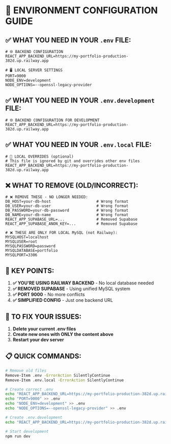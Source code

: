 # 🔧 ENVIRONMENT CONFIGURATION GUIDE

## ✅ WHAT YOU NEED IN YOUR `.env` FILE:

```env
# 🌐 BACKEND CONFIGURATION
REACT_APP_BACKEND_URL=https://my-portfolio-production-382d.up.railway.app

# 🖥️ LOCAL SERVER SETTINGS
PORT=9000
NODE_ENV=development
NODE_OPTIONS=--openssl-legacy-provider
```

## ✅ WHAT YOU NEED IN YOUR `.env.development` FILE:

```env
# 🌐 BACKEND CONFIGURATION FOR DEVELOPMENT
REACT_APP_BACKEND_URL=https://my-portfolio-production-382d.up.railway.app
```

## ✅ WHAT YOU NEED IN YOUR `.env.local` FILE:

```env
# 🔄 LOCAL OVERRIDES (optional)
# This file is ignored by git and overrides other env files
REACT_APP_BACKEND_URL=https://my-portfolio-production-382d.up.railway.app
```

## ❌ WHAT TO REMOVE (OLD/INCORRECT):

```env
# ❌ REMOVE THESE - NO LONGER NEEDED:
DB_HOST=your-db-host                    # Wrong format
DB_USER=your-db-user                    # Wrong format  
DB_PASSWORD=your-db-password            # Wrong format
DB_NAME=your-db-name                    # Wrong format
REACT_APP_SUPABASE_URL=...              # Removed Supabase
REACT_APP_SUPABASE_ANON_KEY=...         # Removed Supabase

# ❌ THESE ARE ONLY FOR LOCAL MySQL (not Railway):
MYSQLHOST=localhost
MYSQLUSER=root
MYSQLPASSWORD=password
MYSQLDATABASE=portfolio
MYSQLPORT=3306
```

## 🎯 KEY POINTS:

1. **✅ YOU'RE USING RAILWAY BACKEND** - No local database needed
2. **✅ REMOVED SUPABASE** - Using unified MySQL system
3. **✅ PORT 9000** - No more conflicts
4. **✅ SIMPLIFIED CONFIG** - Just one backend URL

## 🚀 TO FIX YOUR ISSUES:

1. **Delete your current .env files**
2. **Create new ones with ONLY the content above**
3. **Restart your dev server**

## 📋 QUICK COMMANDS:

```bash
# Remove old files
Remove-Item .env -ErrorAction SilentlyContinue
Remove-Item .env.local -ErrorAction SilentlyContinue

# Create correct .env
echo "REACT_APP_BACKEND_URL=https://my-portfolio-production-382d.up.railway.app" > .env
echo "PORT=9000" >> .env
echo "NODE_ENV=development" >> .env
echo "NODE_OPTIONS=--openssl-legacy-provider" >> .env

# Create .env.development  
echo "REACT_APP_BACKEND_URL=https://my-portfolio-production-382d.up.railway.app" > .env.development

# Start development
npm run dev
``` 